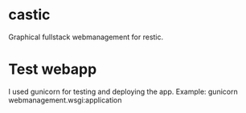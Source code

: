# castic

Graphical fullstack webmanagement for restic.

# Test webapp
I used gunicorn for testing and deploying the app.
Example:
	gunicorn webmanagement.wsgi:application
